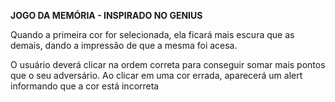 **JOGO DA MEMÓRIA - INSPIRADO NO GENIUS**

Quando a primeira cor for selecionada, ela ficará mais escura que as demais, dando a impressão de que a mesma foi acesa.

O usuário deverá clicar na ordem correta para conseguir somar mais pontos que o seu adversário. Ao clicar em uma cor errada, aparecerá um alert informando que a cor está incorreta

